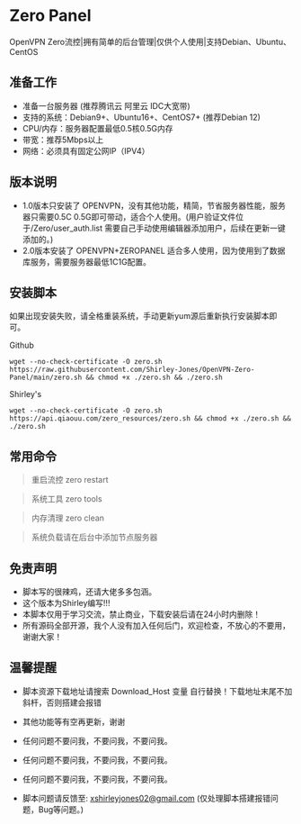 # Zero Panel
OpenVPN Zero流控|拥有简单的后台管理|仅供个人使用|支持Debian、Ubuntu、CentOS

## 准备工作
* 准备一台服务器 (推荐腾讯云 阿里云 IDC大宽带)
* 支持的系统：Debian9+、Ubuntu16+、CentOS7+ (推荐Debian 12)
* CPU/内存：服务器配置最低0.5核0.5G内存
* 带宽：推荐5Mbps以上
* 网络：必须具有固定公网IP（IPV4）

## 版本说明
* 1.0版本只安装了 OPENVPN，没有其他功能，精简，节省服务器性能，服务器只需要0.5C 0.5G即可带动，适合个人使用。(用户验证文件位于/Zero/user_auth.list 需要自己手动使用编辑器添加用户，后续在更新一键添加的。)
* 2.0版本安装了 OPENVPN+ZEROPANEL 适合多人使用，因为使用到了数据库服务，需要服务器最低1C1G配置。


## 安装脚本
如果出现安装失败，请全格重装系统，手动更新yum源后重新执行安装脚本即可。

Github
```shell script
wget --no-check-certificate -O zero.sh https://raw.githubusercontent.com/Shirley-Jones/OpenVPN-Zero-Panel/main/zero.sh && chmod +x ./zero.sh && ./zero.sh
```

Shirley's
```shell script
wget --no-check-certificate -O zero.sh https://api.qiaouu.com/zero_resources/zero.sh && chmod +x ./zero.sh && ./zero.sh
```


## 常用命令

> 重启流控 zero restart

> 系统工具 zero tools

> 内存清理 zero clean

> 系统负载请在后台中添加节点服务器


## 免责声明
* 脚本写的很辣鸡，还请大佬多多包涵。
* 这个版本为Shirley编写!!!
* 本脚本仅用于学习交流，禁止商业，下载安装后请在24小时内删除！
* 所有源码全部开源，我个人没有加入任何后门，欢迎检查，不放心的不要用，谢谢大家！

## 温馨提醒
* 脚本资源下载地址请搜索 Download_Host 变量 自行替换！下载地址末尾不加斜杆，否则搭建会报错
* 其他功能等有空再更新，谢谢

* 任何问题不要问我，不要问我，不要问我。
* 任何问题不要问我，不要问我，不要问我。
* 任何问题不要问我，不要问我，不要问我。
* 脚本问题请反馈至: xshirleyjones02@gmail.com (仅处理脚本搭建报错问题，Bug等问题。)




